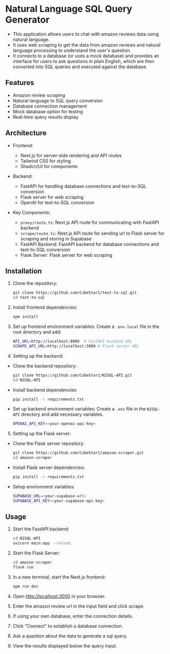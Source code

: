 # Natural Language SQL Query Generator

- This application allows users to chat with amazon reviews data using natural language.
- It uses web scraping to get the data from amazon reviews and natural language processing to understand the user's question.
- It connects to a database (or uses a mock database) and provides an interface for users to ask questions in plain English, which are then converted into SQL queries and executed against the database.

## Features

- Amazon review scraping
- Natural language to SQL query conversion
- Database connection management
- Mock database option for testing
- Real-time query results display

## Architecture

- Frontend:
  - Next.js for server-side rendering and API routes
  - Tailwind CSS for styling
  - Shadcn/UI for components

- Backend:
  - FastAPI for handling database connections and text-to-SQL conversion
  - Flask server for web scraping
  - OpenAI for text-to-SQL conversion
  

- Key Components:
  - `proxy/route.ts`: Next.js API route for communicating with FastAPI backend
  - `scrape/route.ts`: Next.js API route for sending url to Flask server for scraping and storing in Supabase
  - FastAPI Backend: FastAPI backend for database connections and text-to-SQL conversion
  - Flask Server: Flask server for web scraping

## Installation

1. Clone the repository:
   ```bash
   git clone https://github.com/CubeStar1/text-to-sql.git
   cd text-to-sql
   ```

2. Install frontend dependencies:
   ```bash
   npm install
   ```

3. Set up frontend environment variables:
   Create a `.env.local` file in the root directory and add:
   ```bash
   API_URL=http://localhost:8000  # FastAPI backend URL
   SCRAPE_API_URL=http://localhost:5000 # Flask server URL
   ```

4. Setting up the backend:
- Clone the backend repository:
   ```bash
   git clone https://github.com/CubeStar1/N2SQL-API.git
   cd N2SQL-API
   ```

- Install backend dependencies:
   ```bash
   pip install -r requirements.txt
   ```

- Set up backend environment variables:
   Create a `.env` file in the `N2SQL-API` directory and add necessary variables.
   ```bash
   OPENAI_API_KEY=<your-openai-api-key>
   ```

5. Setting up the Flask server:
- Clone the Flask server repository:
   ```bash
   git clone https://github.com/CubeStar1/amazon-scraper.git
   cd amazon-scraper
   ```

- Install Flask server dependencies:
   ```bash
   pip install -r requirements.txt
   ```
- Setup environment variables:
   ```bash
   SUPABASE_URL=<your-supabase-url>
   SUPABASE_API_KEY=<your-supabase-api-key>
   ```

## Usage

1. Start the FastAPI backend:
   ```bash
   cd N2SQL-API
   uvicorn main:app --reload
   ```
2. Start the Flask Server:
   ```bash
   cd amazon-scraper
   flask run
   ```
3. In a new terminal, start the Next.js frontend:
   ```bash
   npm run dev
   ```

4. Open [http://localhost:3000](http://localhost:3000) in your browser.

5. Enter the amazon review url in the input field and click scrape.

6. If using your own database, enter the connection details.

7. Click "Connect" to establish a database connection.

8. Ask a question about the data to generate a sql query.

9. View the results displayed below the query input.


